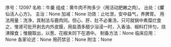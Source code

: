 序号：12097
名称：牛羹
组成：黄牛肉不拘多少（用活动肥嫩之肉）。
出处：《臞仙活人心方》。
主治：None
加减：None
功效：止吐泄，安中益气，养脾胃。
用法用量：洗净，其制法与鹿肉同。但心、肝、肚不必重汤，只可就锅中煮糜烂食之，惟肾可批开剥去内外皮膜，用盐酒多醋少浴浸一时，入香油、椒料打拌匀，烧沸撺食；惟髓取出，以葱、花椒末同下在酒中。
制备方法：None
临床应用：None
各家论述：None
用药禁忌：None
附注：None
